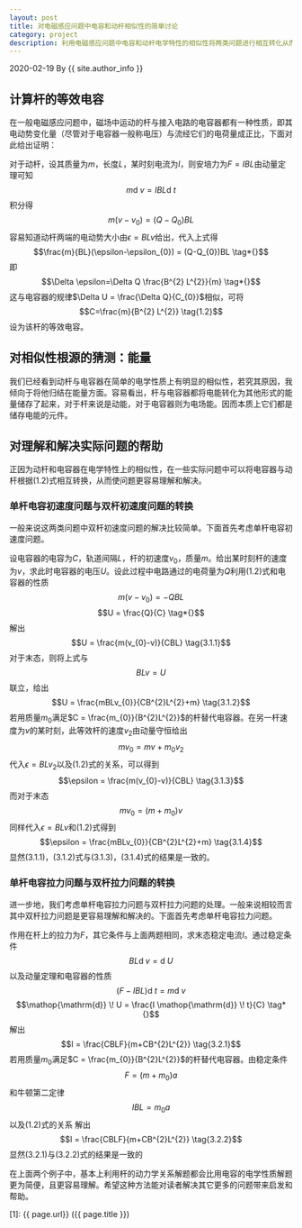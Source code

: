 ```yaml
---
layout: post
title: 对电磁感应问题中电容和动杆相似性的简单讨论
category: project
description: 利用电磁感应问题中电容和动杆电学特性的相似性将两类问题进行相互转化从而简化问题。
---
```


<head>
    <script src="https://cdn.mathjax.org/mathjax/latest/MathJax.js?config=TeX-AMS-MML_HTMLorMML" type="text/javascript"></script>
    <script type="text/x-mathjax-config">
        MathJax.Hub.Config({
            tex2jax: {
            skipTags: ['script', 'noscript', 'style', 'textarea', 'pre'],
            inlineMath: [['$','$']]
            }
        });
    </script>
</head>


2020-02-19 By {{ site.author_info }}
## 计算杆的等效电容

在一般电磁感应问题中，磁场中运动的杆与接入电路的电容器都有一种性质，即其电动势变化量（尽管对于电容器一般称电压）与流经它们的电荷量成正比，下面对此给出证明：

对于动杆，设其质量为$m$，长度$L$，某时刻电流为$I$，则安培力为$F=IBL$由动量定理可知
$$m \mathop{\mathrm{d}} \! v=IBL \mathop{\mathrm{d}} \!t \tag*{}$$
积分得
$$m(v-v_{0})=(Q-Q_{0})BL\tag{1.1}$$
容易知道动杆两端的电动势大小由$\epsilon = BLv$给出，代入上式得
$$\frac{m}{BL}(\epsilon-\epsilon_{0}) = (Q-Q_{0})BL \tag*{}$$
即
$$\Delta \epsilon=\Delta Q \frac{B^{2} L^{2}}{m} \tag*{}$$
这与电容器的规律$\Delta U = \frac{\Delta Q}{C_{0}}$相似，可将
$$C=\frac{m}{B^{2} L^{2}} \tag{1.2}$$
设为该杆的等效电容。

## 对相似性根源的猜测：能量

我们已经看到动杆与电容器在简单的电学性质上有明显的相似性，若究其原因，我倾向于将他归结在能量方面。容易看出，杆与电容器都将电能转化为其他形式的能量储存了起来，对于杆来说是动能，对于电容器则为电场能。因而本质上它们都是储存电能的元件。

## 对理解和解决实际问题的帮助

正因为动杆和电容器在电学特性上的相似性，在一些实际问题中可以将电容器与动杆根据$(1.2)$式相互转换，从而使问题更容易理解和解决。

### 单杆电容初速度问题与双杆初速度问题的转换

一般来说这两类问题中双杆初速度问题的解决比较简单。下面首先考虑单杆电容初速度问题。

设电容器的电容为$C$，轨道间隔$L$，杆的初速度$v_{0}$，质量$m$。给出某时刻杆的速度为$v$，求此时电容器的电压$U$。设此过程中电路通过的电荷量为$Q$利用$(1.2)$式和电容器的性质
$$m(v-v_{0}) = -QBL \tag*{}$$
$$U = \frac{Q}{C} \tag*{}$$
解出
$$U = \frac{m(v_{0}-v)}{CBL} \tag{3.1.1}$$
对于末态，则将上式与
$$BLv = U \tag*{}$$
联立，给出
$$U = \frac{mBLv_{0}}{CB^{2}L^{2}+m} \tag{3.1.2}$$
若用质量$m_{0}$满足$C = \frac{m_{0}}{B^{2}L^{2}}$的杆替代电容器。在另一杆速度为$v$的某时刻，此等效杆的速度$v_{2}$由动量守恒给出
$$mv_{0} = mv + m_{0}v_{2} \tag*{}$$
代入$\epsilon = BLv_{2}$以及$(1.2)$式的关系，可以得到
$$\epsilon = \frac{m(v_{0}-v)}{CBL} \tag{3.1.3}$$
而对于末态
$$mv_{0} = (m+m_{0})v \tag*{}$$
同样代入$\epsilon = BLv$和$(1.2)$式得到
$$\epsilon = \frac{mBLv_{0}}{CB^{2}L^{2}+m} \tag{3.1.4}$$
显然$(3.1.1)$，$(3.1.2)$式与$(3.1.3)$，$(3.1.4)$式的结果是一致的。

### 单杆电容拉力问题与双杆拉力问题的转换

进一步地，我们考虑单杆电容拉力问题与双杆拉力问题的处理。一般来说相较而言其中双杆拉力问题是更容易理解和解决的。下面首先考虑单杆电容拉力问题。

作用在杆上的拉力为$F$，其它条件与上面两题相同，求末态稳定电流$I$。通过稳定条件
$$BL \mathop{\mathrm{d}} \! v = \mathop{\mathrm{d}} \! U \tag*{}$$
以及动量定理和电容器的性质
$$(F-IBL)\mathop{\mathrm{d}} \! t = m\mathop{\mathrm{d}} \! v \tag*{}$$
$$\mathop{\mathrm{d}} \! U = \frac{I \mathop{\mathrm{d}} \! t}{C} \tag*{}$$
解出
$$I = \frac{CBLF}{m+CB^{2}L^{2}} \tag{3.2.1}$$
若用质量$m_{0}$满足$C = \frac{m_{0}}{B^{2}L^{2}}$的杆替代电容器。由稳定条件
$$F = (m+m_{0})a \tag*{}$$
和牛顿第二定律
$$IBL = m_{0}a \tag*{}$$
以及$(1.2)$式的关系
解出
$$I = \frac{CBLF}{m+CB^{2}L^{2}} \tag{3.2.2}$$
显然$(3.2.1)$与$(3.2.2)$式的结果是一致的

在上面两个例子中，基本上利用杆的动力学关系解题都会比用电容的电学性质解题更为简便，且更容易理解。希望这种方法能对读者解决其它更多的问题带来启发和帮助。

[Hyanue]:    https://hyanue.github.io "Hyanue"
[1]:    {{ page.url}}  ({{ page.title }})
